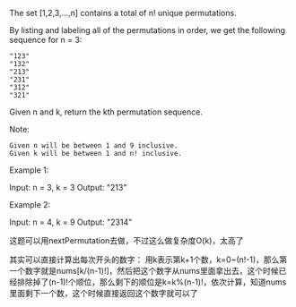 The set [1,2,3,...,n] contains a total of n! unique permutations.

By listing and labeling all of the permutations in order, we get the following sequence for n = 3:


	"123"
	"132"
	"213"
	"231"
	"312"
	"321"


Given n and k, return the kth permutation sequence.

Note:


	Given n will be between 1 and 9 inclusive.
	Given k will be between 1 and n! inclusive.


Example 1:


Input: n = 3, k = 3
Output: "213"


Example 2:


Input: n = 4, k = 9
Output: "2314"

这题可以用nextPermutation去做，不过这么做复杂度O(k)，太高了

其实可以直接计算出每次开头的数字： 用k表示第k+1个数，k=0~(n!-1)，那么第一个数字就是nums[k/(n-1)!]，然后把这个数字从nums里面拿出去，这个时候已经排除掉了(n-1)!个顺位，那么剩下的顺位是k=k%(n-1)!，依次计算，知道nums里面剩下一个数，这个时候直接返回这个数字就可以了

